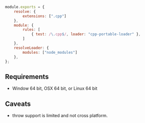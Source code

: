 ```js
module.exports = {
    resolve: {
        extensions: [".cpp"]
    },
    module: {
        rules: [
            { test: /\.cpp$/, loader: "cpp-portable-loader" },
        ]
    },
    resolveLoader: {
        modules: ["node_modules"]
    },
};
```

## Requirements
- Window 64 bit, OSX 64 bit, or Linux 64 bit

## Caveats
- throw support is limited and not cross platform.
